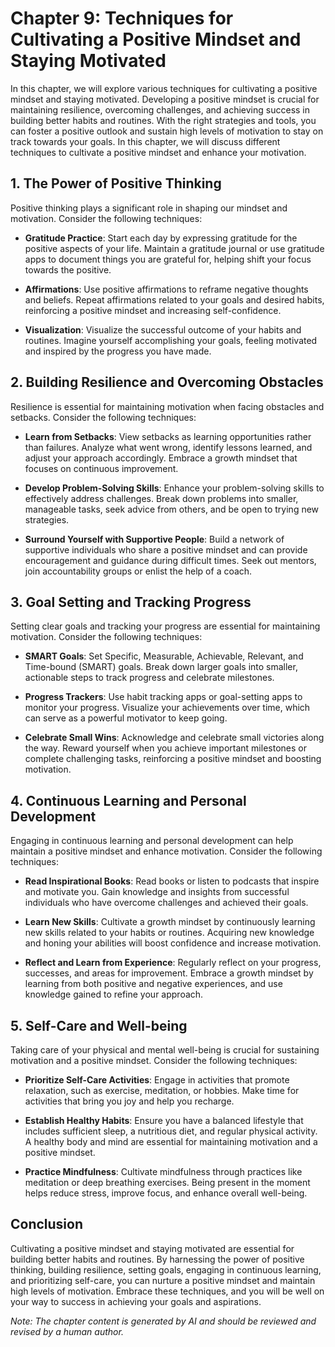 Chapter 9: Techniques for Cultivating a Positive Mindset and Staying Motivated
==============================================================================

In this chapter, we will explore various techniques for cultivating a positive mindset and staying motivated. Developing a positive mindset is crucial for maintaining resilience, overcoming challenges, and achieving success in building better habits and routines. With the right strategies and tools, you can foster a positive outlook and sustain high levels of motivation to stay on track towards your goals. In this chapter, we will discuss different techniques to cultivate a positive mindset and enhance your motivation.

**1. The Power of Positive Thinking**
-------------------------------------

Positive thinking plays a significant role in shaping our mindset and motivation. Consider the following techniques:

* **Gratitude Practice**: Start each day by expressing gratitude for the positive aspects of your life. Maintain a gratitude journal or use gratitude apps to document things you are grateful for, helping shift your focus towards the positive.

* **Affirmations**: Use positive affirmations to reframe negative thoughts and beliefs. Repeat affirmations related to your goals and desired habits, reinforcing a positive mindset and increasing self-confidence.

* **Visualization**: Visualize the successful outcome of your habits and routines. Imagine yourself accomplishing your goals, feeling motivated and inspired by the progress you have made.

**2. Building Resilience and Overcoming Obstacles**
---------------------------------------------------

Resilience is essential for maintaining motivation when facing obstacles and setbacks. Consider the following techniques:

* **Learn from Setbacks**: View setbacks as learning opportunities rather than failures. Analyze what went wrong, identify lessons learned, and adjust your approach accordingly. Embrace a growth mindset that focuses on continuous improvement.

* **Develop Problem-Solving Skills**: Enhance your problem-solving skills to effectively address challenges. Break down problems into smaller, manageable tasks, seek advice from others, and be open to trying new strategies.

* **Surround Yourself with Supportive People**: Build a network of supportive individuals who share a positive mindset and can provide encouragement and guidance during difficult times. Seek out mentors, join accountability groups or enlist the help of a coach.

**3. Goal Setting and Tracking Progress**
-----------------------------------------

Setting clear goals and tracking your progress are essential for maintaining motivation. Consider the following techniques:

* **SMART Goals**: Set Specific, Measurable, Achievable, Relevant, and Time-bound (SMART) goals. Break down larger goals into smaller, actionable steps to track progress and celebrate milestones.

* **Progress Trackers**: Use habit tracking apps or goal-setting apps to monitor your progress. Visualize your achievements over time, which can serve as a powerful motivator to keep going.

* **Celebrate Small Wins**: Acknowledge and celebrate small victories along the way. Reward yourself when you achieve important milestones or complete challenging tasks, reinforcing a positive mindset and boosting motivation.

**4. Continuous Learning and Personal Development**
---------------------------------------------------

Engaging in continuous learning and personal development can help maintain a positive mindset and enhance motivation. Consider the following techniques:

* **Read Inspirational Books**: Read books or listen to podcasts that inspire and motivate you. Gain knowledge and insights from successful individuals who have overcome challenges and achieved their goals.

* **Learn New Skills**: Cultivate a growth mindset by continuously learning new skills related to your habits or routines. Acquiring new knowledge and honing your abilities will boost confidence and increase motivation.

* **Reflect and Learn from Experience**: Regularly reflect on your progress, successes, and areas for improvement. Embrace a growth mindset by learning from both positive and negative experiences, and use knowledge gained to refine your approach.

**5. Self-Care and Well-being**
-------------------------------

Taking care of your physical and mental well-being is crucial for sustaining motivation and a positive mindset. Consider the following techniques:

* **Prioritize Self-Care Activities**: Engage in activities that promote relaxation, such as exercise, meditation, or hobbies. Make time for activities that bring you joy and help you recharge.

* **Establish Healthy Habits**: Ensure you have a balanced lifestyle that includes sufficient sleep, a nutritious diet, and regular physical activity. A healthy body and mind are essential for maintaining motivation and a positive mindset.

* **Practice Mindfulness**: Cultivate mindfulness through practices like meditation or deep breathing exercises. Being present in the moment helps reduce stress, improve focus, and enhance overall well-being.

**Conclusion**
--------------

Cultivating a positive mindset and staying motivated are essential for building better habits and routines. By harnessing the power of positive thinking, building resilience, setting goals, engaging in continuous learning, and prioritizing self-care, you can nurture a positive mindset and maintain high levels of motivation. Embrace these techniques, and you will be well on your way to success in achieving your goals and aspirations.

*Note: The chapter content is generated by AI and should be reviewed and revised by a human author.*
